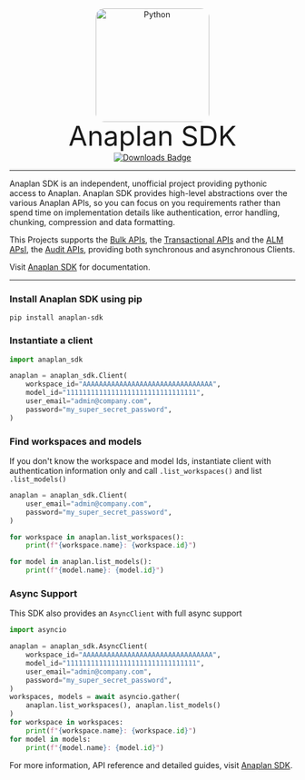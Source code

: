 <p align="center" style="margin: 0 0 10px">
  <img width="200" height="200" src="https://vinzenzklass.github.io/anaplan-sdk/img/anaplan-sdk.webp" alt='Python' style="border-radius: 15px">
</p>

<h1 align="center" style="font-size: 3rem; font-weight: 400; margin: -15px 0">
Anaplan SDK
</h1>

<p align="center" style="margin-top: 15px">
<a href="https://pepy.tech/project/anaplan-sdk">
<img align="center" src="https://static.pepy.tech/badge/anaplan-sdk/month" alt="Downloads Badge"/>
</a>
</p>

---

Anaplan SDK is an independent, unofficial project providing pythonic access to Anaplan. Anaplan SDK provides high-level
abstractions over the various Anaplan APIs, so you can focus on you requirements rather than spend time on
implementation details like authentication, error handling, chunking, compression and data formatting.

This Projects supports
the [Bulk APIs](https://help.anaplan.com/use-the-bulk-apis-93218e5e-00e5-406e-8361-09ab861889a7),
the [Transactional APIs](https://help.anaplan.com/use-the-transactional-apis-cc1c1e91-39fc-4272-a4b5-16bc91e9c313) and
the [ALM APsI](https://help.anaplan.com/application-lifecycle-management-api-2565cfa6-e0c2-4e24-884e-d0df957184d6),
the [Audit APIs](https://auditservice.docs.apiary.io/#),
providing both synchronous and asynchronous Clients.

Visit [Anaplan SDK](https://vinzenzklass.github.io/anaplan-sdk/) for documentation.

---

### Install Anaplan SDK using pip

```shell
pip install anaplan-sdk
```

### Instantiate a client

```python
import anaplan_sdk

anaplan = anaplan_sdk.Client(
    workspace_id="AAAAAAAAAAAAAAAAAAAAAAAAAAAAAAAA",
    model_id="11111111111111111111111111111111",
    user_email="admin@company.com",
    password="my_super_secret_password",
)
```

### Find workspaces and models

If you don't know the workspace and model Ids, instantiate client with authentication information only and
call `.list_workspaces()` and list `.list_models()`

```python
anaplan = anaplan_sdk.Client(
    user_email="admin@company.com",
    password="my_super_secret_password",
)

for workspace in anaplan.list_workspaces():
    print(f"{workspace.name}: {workspace.id}")

for model in anaplan.list_models():
    print(f"{model.name}: {model.id}")
```

### Async Support

This SDK also provides an `AsyncClient` with full async support

```python
import asyncio

anaplan = anaplan_sdk.AsyncClient(
    workspace_id="AAAAAAAAAAAAAAAAAAAAAAAAAAAAAAAA",
    model_id="11111111111111111111111111111111",
    user_email="admin@company.com",
    password="my_super_secret_password",
)
workspaces, models = await asyncio.gather(
    anaplan.list_workspaces(), anaplan.list_models()
)
for workspace in workspaces:
    print(f"{workspace.name}: {workspace.id}")
for model in models:
    print(f"{model.name}: {model.id}")
```

For more information, API reference and detailed guides,
visit [Anaplan SDK](https://vinzenzklass.github.io/anaplan-sdk/).
